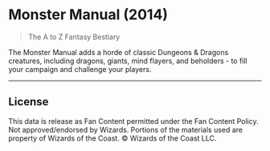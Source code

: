 # Monster Manual (2014)

> The A to Z Fantasy Bestiary

The Monster Manual adds a horde of classic Dungeons & Dragons creatures, including dragons, giants, mind flayers, and beholders - to fill your campaign and challenge your players. 

---

## License

This data is release as Fan Content permitted under the Fan Content Policy. Not approved/endorsed by Wizards. Portions of the materials used are property of Wizards of the Coast. © Wizards of the Coast LLC.
